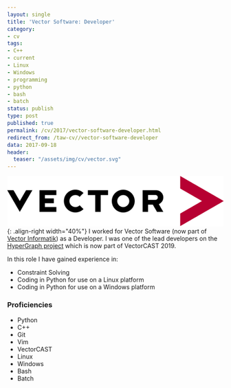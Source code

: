 ```yaml
---
layout: single
title: 'Vector Software: Developer'
category:
- cv
tags:
- C++
- current
- Linux
- Windows
- programming
- python
- bash
- batch
status: publish
type: post
published: true
permalink: /cv/2017/vector-software-developer.html
redirect_from: /taw-cv//vector-software-developer
data: 2017-09-18
header:
  teaser: "/assets/img/cv/vector.svg"
---
```

![Vector Logo](/assets/img/cv/vector.svg){: .align-right width="40%"}
I worked for Vector Software (now part of <a target="_blank" href="https://vector.com/">Vector Informatik</a>) as a Developer. I was one of the lead developers on the <a href="https://youtu.be/4b1eLocU33s">HyperGraph project</a> which is now part of VectorCAST 2019.

<p>In this role I have gained experience in:</p>
<ul>
  <li>Constraint Solving</li>
  <li>Coding in Python for use on a Linux platform</li>
  <li>Coding in Python for use on a Windows platform</li>
</ul>
<h3>Proficiencies</h3>
<ul>
  <li>Python</li>
  <li>C++</li>
  <li>Git</li>
  <li>Vim</li>
  <li>VectorCAST</li>
  <li>Linux</li>
  <li>Windows</li>
  <li>Bash</li>
  <li>Batch</li>
</ul>